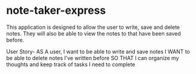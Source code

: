 # note-taker-express

This application is designed to allow the user to write, save and delete notes. They will also be able to view the notes to that have been saved before.


User Story- 
AS A user, I want to be able to write and save notes
I WANT to be able to delete notes I've written before
SO THAT I can organize my thoughts and keep track of tasks I need to complete